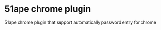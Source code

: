 51ape chrome plugin
============

51ape chrome plugin that support automatically password entry for chrome
